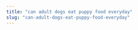 ```yaml
---
title: "can adult dogs eat puppy food everyday"
slug: "can-adult-dogs-eat-puppy-food-everyday"
---
```


